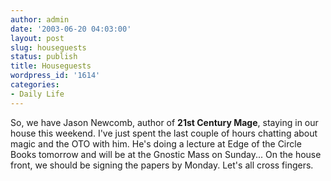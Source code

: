 ```yaml
---
author: admin
date: '2003-06-20 04:03:00'
layout: post
slug: houseguests
status: publish
title: Houseguests
wordpress_id: '1614'
categories:
- Daily Life
---
```


So, we have Jason Newcomb, author of **21st Century Mage**, staying in
our house this weekend. I've just spent the last couple of hours
chatting about magic and the OTO with him. He's doing a lecture at Edge
of the Circle Books tomorrow and will be at the Gnostic Mass on
Sunday... On the house front, we should be signing the papers by Monday.
Let's all cross fingers.

